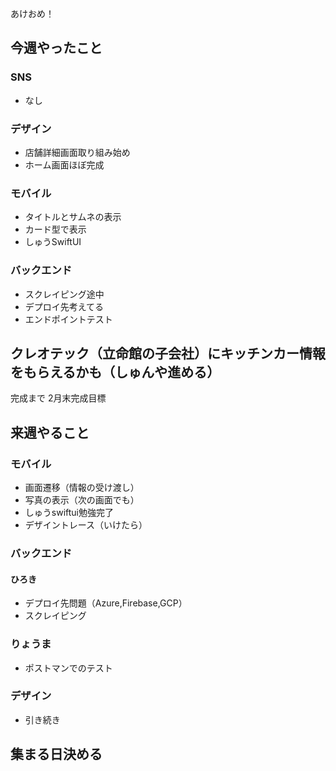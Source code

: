 あけおめ！
## 今週やったこと

### SNS
- なし

### デザイン
- 店舗詳細画面取り組み始め
- ホーム画面ほぼ完成

### モバイル
- タイトルとサムネの表示
- カード型で表示
- しゅうSwiftUI

### バックエンド
- スクレイピング途中
- デプロイ先考えてる
- エンドポイントテスト

## クレオテック（立命館の子会社）にキッチンカー情報をもらえるかも（しゅんや進める）
完成まで
2月末完成目標

## 来週やること
### モバイル
- 画面遷移（情報の受け渡し）
- 写真の表示（次の画面でも）
- しゅうswiftui勉強完了
- デザイントレース（いけたら）

### バックエンド
#### ひろき
- デプロイ先問題（Azure,Firebase,GCP）
- スクレイピング

### りょうま
- ポストマンでのテスト

### デザイン
- 引き続き

## 集まる日決める
